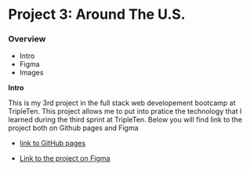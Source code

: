 # Project 3: Around The U.S.

### Overview

- Intro
- Figma
- Images

**Intro**

This is my 3rd project in the full stack web developement bootcamp at TripleTen. This project allows me to put into pratice the technology that I learned during the third sprint at TripleTen. Below you will find link to the project both on Github pages and Figma

- [link to GitHub pages](https://fritzisfluent.github.io/se_project_aroundtheus/)

- [Link to the project on Figma](https://www.figma.com/file/ii4xxsJ0ghevUOcssTlHZv/Sprint-3%3A-Around-the-US?node-id=0%3A1)

